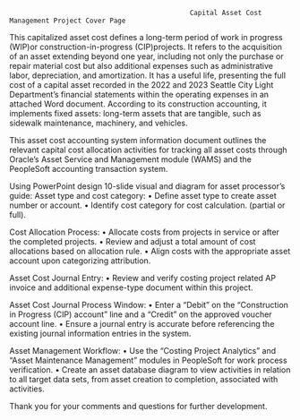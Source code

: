                                                  Capital Asset Cost Management Project Cover Page
This capitalized asset cost defines a long-term period of work in progress (WIP)or construction-in-progress (CIP)projects. It refers to the acquisition of an asset extending beyond one year, including not only the purchase or repair material cost but also additional expenses such as administrative labor, depreciation, and amortization. It has a useful life, presenting the full cost of a capital asset recorded in the 2022 and 2023 Seattle City Light Department’s financial statements within the operating expenses in an attached Word document. According to its construction accounting, it implements fixed assets: long-term assets that are tangible, such as sidewalk maintenance, machinery, and vehicles.

This asset cost accounting system information document outlines the relevant capital cost allocation activities for tracking all asset costs through Oracle’s Asset Service and Management module (WAMS) and the PeopleSoft accounting transaction system.

Using PowerPoint design 10-slide visual and diagram for asset processor’s guide:
Asset type and cost category:
•	Define asset type to create asset number or account.
•	Identify cost category for cost calculation. (partial or full). 

Cost Allocation Process:
•	Allocate costs from projects in service or after the completed projects.
•	Review and adjust a total amount of cost allocations based on allocation rule.
•	Align costs with the appropriate asset account upon categorizing attribution.

Asset Cost Journal Entry:
•	Review and verify costing project related AP invoice and additional expense-type document within this project.

Asset Cost Journal Process Window:
•	Enter a “Debit” on the “Construction in Progress (CIP) account” line and a “Credit” on the approved voucher account line. 
•	Ensure a journal entry is accurate before referencing the existing journal information entries in the system.

Asset Management Workflow:
•	 Use the “Costing Project Analytics” and “Asset Maintenance Management” modules in PeopleSoft for work process verification. 
•	Create an asset database diagram to view activities in relation to all target data sets, from asset creation to completion, associated with activities.

Thank you for your comments and questions for further development.

              
     
